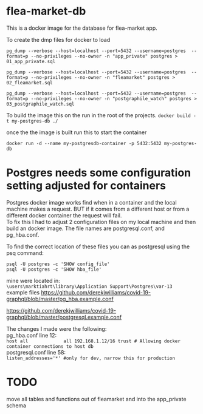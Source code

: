# flea-market-db
This is a docker image for the database for flea-market app.  


To create the dmp files for docker to load

```pg_dump --verbose --host=localhost --port=5432 --username=postgres  --format=p --no-privileges --no-owner -n "app_private" postgres > 01_app_private.sql```

```pg_dump --verbose --host=localhost --port=5432 --username=postgres  --format=p --no-privileges --no-owner -n "fleamarket" postgres > 02_fleamarket.sql```

```pg_dump --verbose --host=localhost --port=5432 --username=postgres  --format=p --no-privileges --no-owner -n "postgraphile_watch" postgres > 03_postgraphile_watch.sql```


To build the image this on the run in the root of the projects. 
```docker build -t my-postgres-db ./   ```

once the the image is built run this to start the container

```docker run -d --name my-postgresdb-container -p 5432:5432 my-postgres-db```

# Postgres needs some configuration setting adjusted for containers
Postgres docker image works find when in a container and the local machine makes a request.
BUT if it comes from a different host or from a different docker container the request will fail.  
To fix this I had to adjust 2 configuration files on my local machine and then build an docker image.  The file names are postgresql.conf, and pg_hba.conf.  

To find the correct location of these files you can as postgresql using the psq command:
```
psql -U postgres -c 'SHOW config_file'
psql -U postgres -c 'SHOW hba_file'
```
mine were located in:<br>
```\users\marktiahrt\library\Application Support\Postgres\var-13```<br>
example files
https://github.com/derekjwilliams/covid-19-graphql/blob/master/pg_hba.example.conf

https://github.com/derekjwilliams/covid-19-graphql/blob/master/postgresql.example.conf

The changes I made were the following:<br>
pg_hba.conf line 12:<br>
```host all             all 192.168.1.12/16 trust # Allowing docker container connections to host db```<br>
postgresql.conf line 58:<br>
```listen_addresses='*' #only for dev, narrow this for production```
# TODO
move all tables and functions out of fleamarket and into the app_private schema